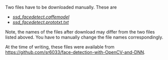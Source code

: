 Two files have to be downloaded manually. These are

* *[ssd_facedetect.caffemodel](https://github.com/sr6033/face-detection-with-OpenCV-and-DNN/raw/master/res10_300x300_ssd_iter_140000.caffemodel)*
* *[ssd_facedetect.prototxt.txt](https://github.com/sr6033/face-detection-with-OpenCV-and-DNN/raw/master/deploy.prototxt.txt)*

Note, the names of the files after download may differ from the two files listed aboved. You have to manually change the file names correspondingly.

At the time of writing, these files were available from https://github.com/sr6033/face-detection-with-OpenCV-and-DNN.